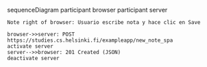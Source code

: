 sequenceDiagram
    participant browser
    participant server

    Note right of browser: Usuario escribe nota y hace clic en Save

    browser->>server: POST https://studies.cs.helsinki.fi/exampleapp/new_note_spa
    activate server
    server-->>browser: 201 Created (JSON)
    deactivate server